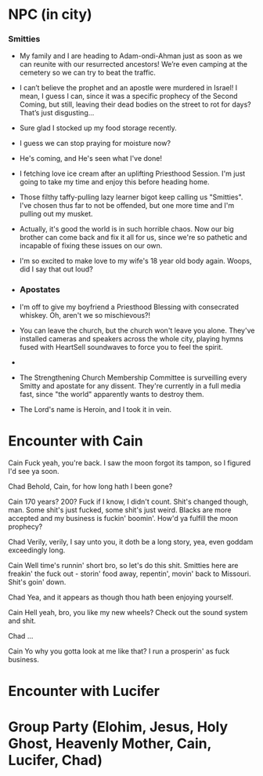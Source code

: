 # NPC (in city)

### Smitties

- My family and I are heading to Adam-ondi-Ahman just as soon as we can reunite with our resurrected ancestors! We’re even camping at the cemetery so we can try to beat the traffic.

- I can’t believe the prophet and an apostle were murdered in Israel! I mean, I guess I can, since it was a specific prophecy of the Second Coming, but still, leaving their dead bodies on the street to rot for days? That’s just disgusting…

- Sure glad I stocked up my food storage recently.

- I guess we can stop praying for moisture now?

- He's coming, and He's seen what I've done!

- I fetching love ice cream after an uplifting Priesthood Session. I'm just going to take my time and enjoy this before heading home.

- Those filthy taffy-pulling lazy learner bigot keep calling us "Smitties". I've chosen thus far to not be offended, but one more time and I'm pulling out my musket.

- Actually, it's good the world is in such horrible chaos. Now our big brother can come back and fix it all for us, since we're so pathetic and incapable of fixing these issues on our own.

- I'm so excited to make love to my wife's 18 year old body again. Woops, did I say that out loud?

- ### Apostates

- I'm off to give my boyfriend a Priesthood Blessing with consecrated whiskey. Oh, aren't we so mischievous?!

- You can leave the church, but the church won't leave you alone. They've installed cameras and speakers across the whole city, playing hymns fused with HeartSell soundwaves to force you to feel the spirit.
-
- The Strengthening Church Membership Committee is surveilling every Smitty and apostate for any dissent. They're currently in a full media fast, since "the world" apparently wants to destroy them.

- The Lord's name is Heroin, and I took it in vein.

# Encounter with Cain

Cain
Fuck yeah, you're back. I saw the moon forgot its tampon, so I figured I'd see ya soon.

Chad
Behold, Cain, for how long hath I been gone?

Cain
170 years? 200? Fuck if I know, I didn't count. Shit's changed though, man. Some shit's just fucked, some shit's just weird. Blacks are more accepted and my business is fuckin' boomin'. How'd ya fulfill the moon prophecy?

Chad
Verily, verily, I say unto you, it doth be a long story, yea, even goddam exceedingly long.

Cain
Well time's runnin' short bro, so let's do this shit. Smitties here are freakin' the fuck out - storin' food away, repentin', movin' back to Missouri. Shit's goin' down.

Chad
Yea, and it appears as though thou hath been enjoying yourself.

Cain
Hell yeah, bro, you like my new wheels? Check out the sound system and shit.

Chad
...

Cain
Yo why you gotta look at me like that? I run a prosperin' as fuck business.

# Encounter with Lucifer

# Group Party (Elohim, Jesus, Holy Ghost, Heavenly Mother, Cain, Lucifer, Chad)

